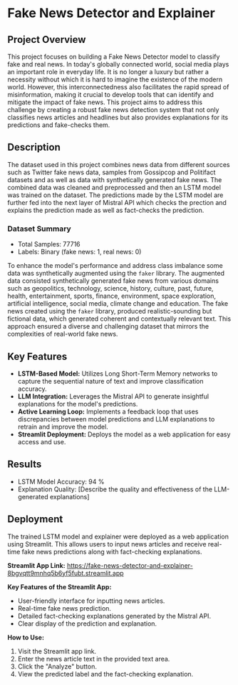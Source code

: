 # Fake News Detector and Explainer

## Project Overview

This project focuses on building a Fake News Detector model to classify fake and real news. In today's globally connected world, social media plays an important role in everyday life. It is no longer a luxury but rather a necessity without which it is hard to imagine the existence of the modern world. However, this interconnectedness also facilitates the rapid spread of misinformation, making it crucial to develop tools that can identify and mitigate the impact of fake news. This project aims to address this challenge by creating a robust fake news detection system that not only classifies news articles and headlines but also provides explanations for its predictions and fake-checks them.

## Description

The dataset used in this project combines news data from different sources such as Twitter fake news data, samples from Gossipcop and Politifact datasets and as well as data with synthetically generated fake news. The combined data was cleaned and preprocessed and then an LSTM model was trained on the dataset. The predictions made by the LSTM model are further fed into the next layer of Mistral API which checks the prection and explains the prediction made as well as fact-checks the prediction.

### Dataset Summary

-   Total Samples: 77716
-   Labels: Binary (fake news: 1, real news: 0)

To enhance the model's performance and address class imbalance some data was synthetically augmented using the `faker` library. The augmented data consisted synthetically generated fake news from various domains such as geopolitics, technology, science, history, culture, past, future, health, entertainment, sports, finance, environment, space exploration, artificial intelligence, social media, climate change and education.
The fake news created using the `faker` library, produced realistic-sounding but fictional data, which generated coherent and contextually relevant text. This approach ensured a diverse and challenging dataset that mirrors the complexities of real-world fake news.

## Key Features

-   **LSTM-Based Model:** Utilizes Long Short-Term Memory networks to capture the sequential nature of text and improve classification accuracy.
-   **LLM Integration:** Leverages the Mistral API to generate insightful explanations for the model's predictions.
-   **Active Learning Loop:** Implements a feedback loop that uses discrepancies between model predictions and LLM explanations to retrain and improve the model.
-   **Streamlit Deployment:** Deploys the model as a web application for easy access and use.

## Results

-   LSTM Model Accuracy: 94 %
-   Explanation Quality: [Describe the quality and effectiveness of the LLM-generated explanations]

## Deployment

The trained LSTM model and explainer were deployed as a web application using Streamlit. This allows users to input news articles and receive real-time fake news predictions along with fact-checking explanations.

**Streamlit App Link:** https://fake-news-detector-and-explainer-8bgvqtt9mnhq5b6yf5fubt.streamlit.app

**Key Features of the Streamlit App:**

-   User-friendly interface for inputting news articles.
-   Real-time fake news prediction.
-   Detailed fact-checking explanations generated by the Mistral API.
-   Clear display of the prediction and explanation.

**How to Use:**

1.  Visit the Streamlit app link.
2.  Enter the news article text in the provided text area.
3.  Click the "Analyze" button.
4.  View the predicted label and the fact-checking explanation.
